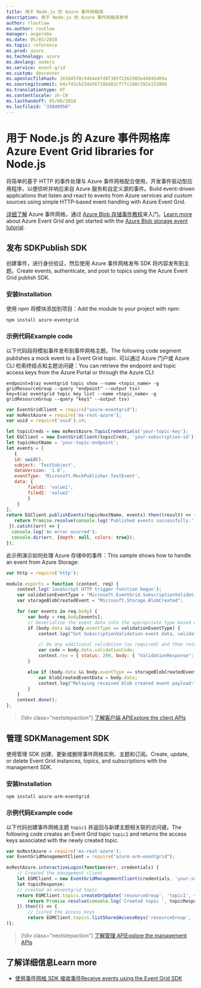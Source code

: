 ```yaml
---
title: 用于 Node.js 的 Azure 事件网格库
description: 用于 Node.js 的 Azure 事件网格库参考
author: rloutlaw
ms.author: routlaw
manager: angerobe
ms.date: 05/03/2018
ms.topic: reference
ms.prod: azure
ms.technology: azure
ms.devlang: nodejs
ms.service: event-grid
ms.custom: devcenter
ms.openlocfilehash: 165845f0c94b4e6fd0f385f2262903e44845d09a
ms.sourcegitcommit: b4cf45cb23da56718b482cf7fc240c592e15206b
ms.translationtype: HT
ms.contentlocale: zh-CN
ms.lasthandoff: 05/08/2018
ms.locfileid: "33849950"
---
```

# <a name="azure-event-grid-libraries-for-nodejs"></a><span data-ttu-id="21d6d-103">用于 Node.js 的 Azure 事件网格库</span><span class="sxs-lookup"><span data-stu-id="21d6d-103">Azure Event Grid libraries for Node.js</span></span>

<span data-ttu-id="21d6d-104">将简单的基于 HTTP 的事件处理与 Azure 事件网格配合使用，开发事件驱动型应用程序，以便侦听并响应来自 Azure 服务和自定义源的事件。</span><span class="sxs-lookup"><span data-stu-id="21d6d-104">Build event-driven applications that listen and react to events from Azure services and custom sources using simple HTTP-based event handling with Azure Event Grid.</span></span>

<span data-ttu-id="21d6d-105">[详细了解](/azure/event-grid/overview) Azure 事件网格，通过 [Azure Blob 存储事件教程](/azure/storage/blobs/storage-blob-event-quickstart)来入门。</span><span class="sxs-lookup"><span data-stu-id="21d6d-105">[Learn more](/azure/event-grid/overview) about Azure Event Grid and get started with the [Azure Blob storage event tutorial](/azure/storage/blobs/storage-blob-event-quickstart).</span></span> 

## <a name="publish-sdk"></a><span data-ttu-id="21d6d-106">发布 SDK</span><span class="sxs-lookup"><span data-stu-id="21d6d-106">Publish SDK</span></span>

<span data-ttu-id="21d6d-107">创建事件，进行身份验证，然后使用 Azure 事件网格发布 SDK 将内容发布到主题。</span><span class="sxs-lookup"><span data-stu-id="21d6d-107">Create events, authenticate, and post to topics using the Azure Event Grid publish SDK.</span></span>

### <a name="installation"></a><span data-ttu-id="21d6d-108">安装</span><span class="sxs-lookup"><span data-stu-id="21d6d-108">Installation</span></span>

<span data-ttu-id="21d6d-109">使用 npm 将模块添加到项目：</span><span class="sxs-lookup"><span data-stu-id="21d6d-109">Add the module to your project with npm:</span></span>

```bash
npm install azure-eventgrid
```

### <a name="example-code"></a><span data-ttu-id="21d6d-110">示例代码</span><span class="sxs-lookup"><span data-stu-id="21d6d-110">Example code</span></span>

<span data-ttu-id="21d6d-111">以下代码段将模拟事件发布到事件网格主题。</span><span class="sxs-lookup"><span data-stu-id="21d6d-111">The following code segment publishes a mock event to a Event Grid topic.</span></span> <span data-ttu-id="21d6d-112">可以通过 Azure 门户或 Azure CLI 检索终结点和主题访问键：</span><span class="sxs-lookup"><span data-stu-id="21d6d-112">You can retrieve the endpoint and topic access keys from the Azure Portal or through the Azure CLI:</span></span>

```azurecli-interactive
endpoint=$(az eventgrid topic show --name <topic_name> -g gridResourceGroup --query "endpoint" --output tsv)
key=$(az eventgrid topic key list --name <topic_name> -g gridResourceGroup --query "key1" --output tsv)
```

```javascript
var EventGridClient = require("azure-eventgrid");
var msRestAzure = require('ms-rest-azure');
var uuid = require('uuid').v4;

let topicCreds = new msRestAzure.TopicCredentials('your-topic-key');
let EGClient = new EventGridClient(topicCreds, 'your-subscription-id');
let topicHostName = 'your-topic-endpoint';
let events = [
   {
   id: uuid(),
   subject: 'TestSubject',
   dataVersion: '1.0',
   eventType: 'Microsoft.MockPublisher.TestEvent',
   data: {
        field1: 'value1',
        filed2: 'value2'
        }
    }
];
return EGClient.publishEvents(topicHostName, events).then((result) => {
   return Promise.resolve(console.log('Published events successfully.'));
 }).catch((err) => {
  console.log('An error ocurred');
  console.dir(err, {depth: null, colors: true});
});
```

<span data-ttu-id="21d6d-113">此示例演示如何处理 Azure 存储中的事件：</span><span class="sxs-lookup"><span data-stu-id="21d6d-113">This sample shows how to handle an event from Azure Storage:</span></span>

```javascript
var http = require('http');

module.exports = function (context, req) {
    context.log('JavaScript HTTP trigger function begun');
    var validationEventType = "Microsoft.EventGrid.SubscriptionValidationEvent";
    var storageBlobCreatedEvent = "Microsoft.Storage.BlobCreated";

    for (var events in req.body) {
        var body = req.body[events];
        // Deserialize the event data into the appropriate type based on event type  
        if (body.data && body.eventType == validationEventType) {
            context.log("Got SubscriptionValidation event data, validation code: " + body.data.validationCode + " topic: " + body.topic);

            // Do any additional validation (as required) and then return back the below response
            var code = body.data.validationCode;
            context.res = { status: 200, body: { "ValidationResponse": code } };
        }

        else if (body.data && body.eventType == storageBlobCreatedEvent) {
            var blobCreatedEventData = body.data;
            context.log("Relaying received blob created event payload:" + JSON.stringify(blobCreatedEventData));
        }
    }
    context.done();
};
```

> [!div class="nextstepaction"]
> [<span data-ttu-id="21d6d-114">了解客户端 API</span><span class="sxs-lookup"><span data-stu-id="21d6d-114">Explore the client APIs</span></span>](/javascript/api/overview/azure/eventgrid/client)

## <a name="management-sdk"></a><span data-ttu-id="21d6d-115">管理 SDK</span><span class="sxs-lookup"><span data-stu-id="21d6d-115">Management SDK</span></span>

<span data-ttu-id="21d6d-116">使用管理 SDK 创建、更新或删除事件网格实例、主题和订阅。</span><span class="sxs-lookup"><span data-stu-id="21d6d-116">Create, update, or delete Event Grid instances, topics, and subscriptions with the management SDK.</span></span>

### <a name="installation"></a><span data-ttu-id="21d6d-117">安装</span><span class="sxs-lookup"><span data-stu-id="21d6d-117">Installation</span></span>

```
npm install azure-arm-eventgrid
```

### <a name="example-code"></a><span data-ttu-id="21d6d-118">示例代码</span><span class="sxs-lookup"><span data-stu-id="21d6d-118">Example code</span></span>

<span data-ttu-id="21d6d-119">以下代码创建事件网格主题 `topic1` 并返回与新建主题相关联的访问键。</span><span class="sxs-lookup"><span data-stu-id="21d6d-119">The following code creates an Event Grid topic `topic1` and returns the access keys associated with the newly created topic.</span></span>

```javascript
var msRestAzure = require('ms-rest-azure');
var EventGridManagementClient = require("azure-arm-eventgrid");

msRestAzure.interactiveLogin(function(err, credentials) {
    // Created the management client
    let EGMClient = new EventGridManagementClient(credentials, 'your-subscription-id');
    let topicResponse;
    // created an enventgrid topic
    return EGMClient.topics.createOrUpdate('resourceGroup', 'topic1', { location: 'westus' }).then((topicResponse) => {
        return Promise.resolve(console.log('Created topic ', topicResponse));
    }).then(() => {
        // listed the access keys
        return EGMClient.topics.listSharedAccessKeys('resourceGroup', 'topic1')}
)};
```

> [!div class="nextstepaction"]
> [<span data-ttu-id="21d6d-120">了解管理 API</span><span class="sxs-lookup"><span data-stu-id="21d6d-120">Explore the management APIs</span></span>](/javascript/api/overview/azure/eventgrid/management)

## <a name="learn-more"></a><span data-ttu-id="21d6d-121">了解详细信息</span><span class="sxs-lookup"><span data-stu-id="21d6d-121">Learn more</span></span>

- [<span data-ttu-id="21d6d-122">使用事件网格 SDK 接收事件</span><span class="sxs-lookup"><span data-stu-id="21d6d-122">Receive events using the Event Grid SDK</span></span>](/azure/event-grid/receive-events)
